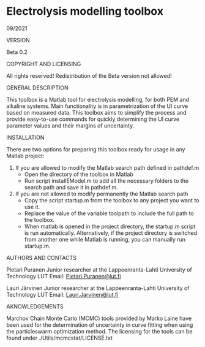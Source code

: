 # Electrolysis modelling toolbox
09/2021


VERSION

Beta 0.2


COPYRIGHT AND LICENSING

All rights reserved!
Redistribution of the Beta version not allowed!



GENERAL DESCRIPTION

This toolbox is a Matlab tool for electrolysis modelling, for both PEM and 
alkaline systems. Main functionality is in parametrization of the UI curve
based on measured data. This toolbox aims to simplify the process and 
provide easy-to-use commands for quickly determining the UI curve parameter 
values and their margins of uncertainty.



INSTALLATION

There are two options for preparing this toolbox ready for usage in any 
Matlab project:

1. If you are allowed to modify the Matlab search path defined in pathdef.m
	- Open the directory of the toolbox in Matlab
    - Run script installEModel.m to add all the necessary folders to the
        search path and save it in pathdef.m.
2. If you are not allowed to modify permanently the Matlab search path
    - Copy the script startup.m from the toolbox to any project you want to
        use it.
    - Replace the value of the variable toolpath to include the full path
        to the toolbox.
    - When matlab is opened in the project directory, the startup.m script
        is run automatically. Alternatively, if the project directory is 
        switched from another one while Matlab is running, you can manually
        run startup.m.



AUTHORS AND CONTACTS

Pietari Puranen
Junior researcher at the Lappeenranta-Lahti University of Technology LUT
Email: Pietari.Puranen@lut.fi

Lauri Järvinen
Junior researcher at the Lappeenranta-Lahti University of Technology LUT
Email: Lauri.Jarvinen@lut.fi



AKNOWLEDGEMENTS

Marchov Chain Monte Carlo (MCMC) tools provided by Marko Laine have been 
used for the determination of uncertainty in curve fitting when using the 
particleswarm optimization method. The licensing for the tools can be found
under ./Utils/mcmcstat/LICENSE.txt

